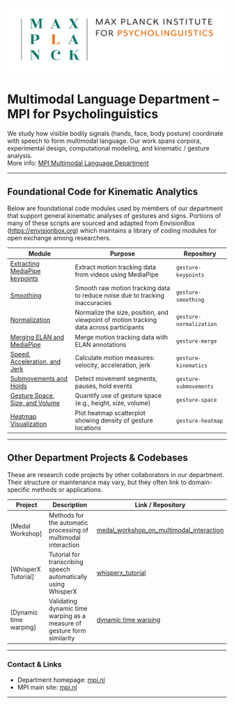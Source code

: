 <p align="center">
  <img src="assets/logo_long.png" alt="Multimodal Language Department Logo" width="500"/>
</p>

# Multimodal Language Department – MPI for Psycholinguistics

We study how visible bodily signals (hands, face, body posture) coordinate with speech to form multimodal language. Our work spans corpora, experimental design, computational modeling, and kinematic / gesture analysis.  
More info: [MPI Multimodal Language Department](https://www.mpi.nl/department/multimodal-language-department/23)

---

## Foundational Code for Kinematic Analytics

Below are foundational code modules used by members of our department that support general kinematic analyses of gestures and signs. Portions of many of these scripts are sourced and adapted from EnvisionBox (https://envisionbox.org) which maintains a library of coding modules for open exchange among researchers.

| Module | Purpose | Repository |
|---|---|---|
| [Extracting MediaPipe keypoints](https://github.com/Multimodal-Language-Department-MPI-NL/MediaPipe_keypoints_extraction) | Extract motion tracking data from videos using MediaPipe | `gesture-keypoints` |
| [Smoothing](https://github.com/Multimodal-Language-Department-MPI-NL/Smoothing) | Smooth raw motion tracking data to reduce noise due to tracking inaccuracies | `gesture-smoothing` |
| [Normalization](https://github.com/Multimodal-Language-Department-MPI-NL/Normalization) | Normalize the size, position, and viewpoint of motion tracking data across participants | `gesture-normalization` |
| [Merging ELAN and MediaPipe](https://github.com/Multimodal-Language-Department-MPI-NL/Merging_Motion_ELAN) | Merge motion tracking data with ELAN annotations | `gesture-merge` |
| [Speed, Acceleration, and Jerk](https://github.com/Multimodal-Language-Department-MPI-NL/Speed_Acceleration_Jerk) | Calculate motion measures: velocity, acceleration, jerk | `gesture-kinematics` |
| [Submovements and Holds](https://github.com/Multimodal-Language-Department-MPI-NL/Submovements_Holds) | Detect movement segments, pauses, hold events | `gesture-submovements` |
| [Gesture Space, Size, and Volume](https://github.com/Multimodal-Language-Department-MPI-NL/Gesture_Space_Size_and_Volume) | Quantify use of gesture space (e.g., height, size, volume) | `gesture-space` |
| [Heatmap Visualization](https://github.com/Multimodal-Language-Department-MPI-NL/Heatmap) | Plot heatmap scatterplot showing density of gesture locations | `gesture-heatmap` |



---

## Other Department Projects & Codebases

These are research code projects by other collaborators in our department. Their structure or maintenance may vary, but they often link to domain-specific methods or applications.

| Project | Description | Link / Repository |
|---|---|---|
| [Medal Workshop] | Methods for the automatic processing of multimodal interaction | [medal_workshop_on_multimodal_interaction](https://github.com/Multimodal-Language-Department-MPI-NL/medal_workshop_on_multimodal_interaction) |
| [WhisperX Tutorial] | Tutorial for transcribing speech automatically using WhisperX | [whisperx_tutorial](https://github.com/Multimodal-Language-Department-MPI-NL/whisperx_tutorial) |
| [Dynamic time warping] | Validating dynamic time warping as a measure of gesture form similarity | [dynamic time warping](https://github.com/Multimodal-Language-Department-MPI-NL/dtw_osf) |

---

### Contact & Links

- Department homepage: [mpi.nl](https://www.mpi.nl/department/multimodal-language-department/23)  
- MPI main site: [mpi.nl](https://www.mpi.nl)  

---
